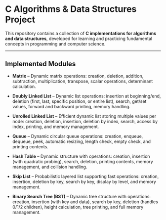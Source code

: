 # C Algorithms & Data Structures Project

This repository contains a collection of **C implementations for algorithms and data structures**, developed for learning and practicing fundamental concepts in programming and computer science.

---

## Implemented Modules

- **Matrix** – Dynamic matrix operations: creation, deletion, addition, subtraction, multiplication, transpose, scalar operations, determinant calculation.
- **Doubly Linked List** – Dynamic list operations: insertion at beginning/end, deletion (first, last, specific position, or entire list), search, get/set values, forward and backward printing, memory handling.

- **Unrolled Linked List** – Efficient dynamic list storing multiple values per node: creation, deletion, insertion, deletion by index, search, access by index, printing, and memory management.
- **Queue** – Dynamic circular queue operations: creation, enqueue, dequeue, peek, automatic resizing, length check, empty check, and printing contents.
- **Hash Table** – Dynamic structure with operations: creation, insertion (with quadratic probing), search, deletion, printing contents, memory management, and collision handling.
- **Skip List** – Probabilistic layered list supporting fast operations: creation, insertion, deletion by key, search by key, display by level, and memory management.
- **Binary Search Tree (BST)** – Dynamic tree structure with operations: creation, insertion (with key and data), search by key, deletion (handles 0/1/2 children), height calculation, tree printing, and full memory management.